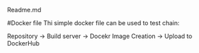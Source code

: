 Readme.md

#Docker file
Thi simple docker file can be used to test chain:

Repository -> Build server -> Docekr Image Creation -> Upload to DockerHub
